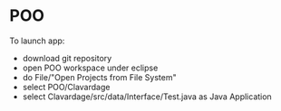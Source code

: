 # POO

To launch app:
- download git repository
- open POO workspace under eclipse
- do File/"Open Projects from File System"
- select POO/Clavardage
- select Clavardage/src/data/Interface/Test.java as Java Application
